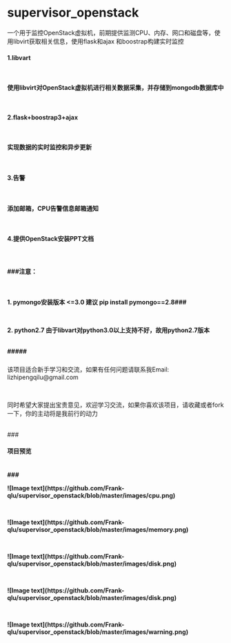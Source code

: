# supervisor_openstack
一个用于监控OpenStack虚拟机，前期提供监测CPU、内存、网口和磁盘等，使用libvirt获取相关信息，使用flask和ajax 和boostrap构建实时监控
####
####
<h4>1.libvart<h4></br>
    <p>使用libvirt对OpenStack虚拟机进行相关数据采集，并存储到mongodb数据库中</p></br>
<h4>2.flask+boostrap3+ajax<h4></br>
     <p>实现数据的实时监控和异步更新</p></br>
<h4>3.告警<h4></br>
<p>添加邮箱，CPU告警信息邮箱通知</p></br>
<h4>4.提供OpenStack安装PPT文档<h4></br>


<h4>###注意：<h4></br>
<p>1. pymongo安装版本 <=3.0 建议 pip install pymongo==2.8###</p></br>
         <p>2. python2.7 由于libvart对python3.0以上支持不好，故用python2.7版本</p></br>
#####

###

       
###
<p>该项目适合新手学习和交流，如果有任何问题请联系我Email: lizhipengqilu@gmail.com</p></br>
<p>同时希望大家提出宝贵意见，欢迎学习交流，如果你喜欢该项目，请收藏或者fork一下，你的主动将是我前行的动力</p></br>
###
<h4>项目预览<h4></br>
###
<p>![Image text](https://github.com/Frank-qlu/supervisor_openstack/blob/master/images/cpu.png)</p></br>
<p>![Image text](https://github.com/Frank-qlu/supervisor_openstack/blob/master/images/memory.png)</p></br>
<p>![Image text](https://github.com/Frank-qlu/supervisor_openstack/blob/master/images/disk.png)</p></br>
<p>![Image text](https://github.com/Frank-qlu/supervisor_openstack/blob/master/images/disk.png)</p></br>
<p>![Image text](https://github.com/Frank-qlu/supervisor_openstack/blob/master/images/warning.png)</p></br>
